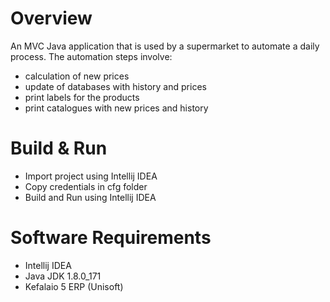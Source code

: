 # Overview
An MVC Java application that is used by a supermarket to automate a daily process.
The automation steps involve:
* calculation of new prices
* update of databases with history and prices
* print labels for the products
* print catalogues with new prices and history

# Build & Run
* Import project using Intellij IDEA
* Copy credentials in cfg folder
* Build and Run using Intellij IDEA

# Software Requirements
* Intellij IDEA
* Java JDK 1.8.0_171
* Kefalaio 5 ERP (Unisoft)
